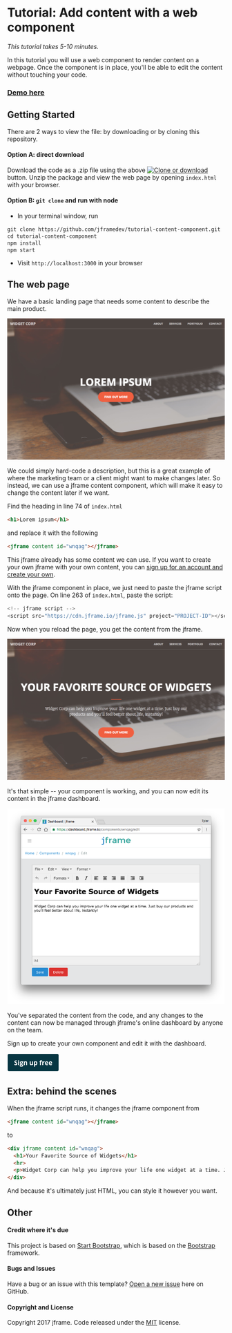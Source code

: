 # Tutorial: Add content with a web component

*This tutorial takes 5-10 minutes.*

In this tutorial you will use a web component to render content on a webpage. Once the component is in place, you'll be able to edit the content without touching your code.

### [Demo here](http://tutorial-content-component.us-east-1.elasticbeanstalk.com/)

## Getting Started

There are 2 ways to view the file: by downloading or by cloning this repository.

#### Option A: direct download

Download the code as a .zip file using the above [![Clone or download](https://res.cloudinary.com/jframe/image/upload/v1484267460/clone_or_download.png)](#) button. Unzip the package and view the web page by opening `index.html` with your browser.

#### Option B: `git clone` and run with node

* In your terminal window, run
```
git clone https://github.com/jframedev/tutorial-content-component.git
cd tutorial-content-component
npm install
npm start
```
* Visit `http://localhost:3000` in your browser

## The web page

We have a basic landing page that needs some content to describe the main product.

[![The web page before](img/tutorial-1.png)](http://tutorial-content-component.us-east-1.elasticbeanstalk.com/)

We could simply hard-code a description, but this is a great example of where the marketing team or a client might want to make changes later. So instead, we can use a jframe content component, which will make it easy to change the content later if we want.

Find the heading in line 74 of `index.html`

```html
<h1>Lorem ipsum</h1>
```
and replace it with the following
```html
<jframe content id="wnqag"></jframe>
```

This jframe already has some content we can use. If you want to create your own jframe with your own content, you can [sign up for an account and create your own](https://jframe.io/auth/signup).

With the jframe component in place, we just need to paste the jframe script onto the page. On line 263 of `index.html`, paste the script:

```js
<!-- jframe script -->
<script src="https://cdn.jframe.io/jframe.js" project="PROJECT-ID"></script>
```

Now when you reload the page, you get the content from the jframe.

[![The web page after](img/tutorial-2.png)](http://tutorial-content-component.us-east-1.elasticbeanstalk.com/)

It's that simple -- your component is working, and you can now edit its content in the jframe dashboard.

[![jframe dashboard](img/tutorial-3.png)](https://jframe.io/)

You've separated the content from the code, and any changes to the content can now be managed through jframe's online dashboard by anyone on the team.

Sign up to create your own component and edit it with the dashboard.

[![Sign up](img/sign-up.png)](https://jframe.io/auth/signup)

## Extra: behind the scenes

When the jframe script runs, it changes the jframe component from

```html
<jframe content id="wnqag"></jframe>
```
to
```html
<div jframe content id="wnqag">
  <h1>Your Favorite Source of Widgets</h1>
  <hr>
  <p>Widget Corp can help you improve your life one widget at a time. Just buy our products and you'll feel better about life, instantly!</p>
</div>
```
And because it's ultimately just HTML, you can style it however you want.

## Other

#### Credit where it's due

This project is based on [Start Bootstrap](https://startbootstrap.com/template-overviews/creative/), which is based on the [Bootstrap](http://getbootstrap.com/) framework.

#### Bugs and Issues

Have a bug or an issue with this template? [Open a new issue](/issues) here on GitHub.

#### Copyright and License

Copyright 2017 jframe. Code released under the [MIT](/LICENSE) license.

